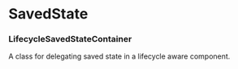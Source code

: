 # SavedState

### LifecycleSavedStateContainer

A class for delegating saved state in a lifecycle aware component.